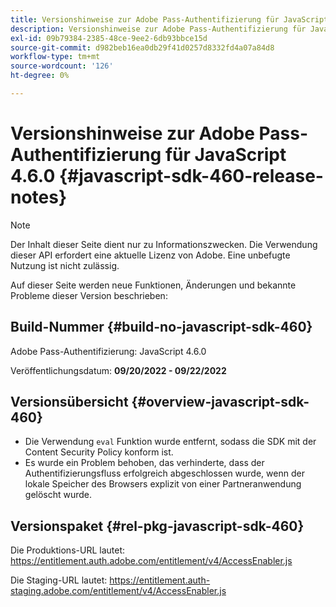 ```yaml
---
title: Versionshinweise zur Adobe Pass-Authentifizierung für JavaScript 4.6.0
description: Versionshinweise zur Adobe Pass-Authentifizierung für JavaScript 4.6.0
exl-id: 09b79384-2385-48ce-9ee2-6db93bbce15d
source-git-commit: d982beb16ea0db29f41d0257d8332fd4a07a84d8
workflow-type: tm+mt
source-wordcount: '126'
ht-degree: 0%

---
```


# Versionshinweise zur Adobe Pass-Authentifizierung für JavaScript 4.6.0 {#javascript-sdk-460-release-notes}

>[!NOTE]
>
>Der Inhalt dieser Seite dient nur zu Informationszwecken. Die Verwendung dieser API erfordert eine aktuelle Lizenz von Adobe. Eine unbefugte Nutzung ist nicht zulässig.

Auf dieser Seite werden neue Funktionen, Änderungen und bekannte Probleme dieser Version beschrieben:

## Build-Nummer {#build-no-javascript-sdk-460}

Adobe Pass-Authentifizierung: JavaScript 4.6.0

Veröffentlichungsdatum: **09/20/2022 - 09/22/2022**


## Versionsübersicht {#overview-javascript-sdk-460}

* Die Verwendung `eval` Funktion wurde entfernt, sodass die SDK mit der Content Security Policy konform ist.
* Es wurde ein Problem behoben, das verhinderte, dass der Authentifizierungsfluss erfolgreich abgeschlossen wurde, wenn der lokale Speicher des Browsers explizit von einer Partneranwendung gelöscht wurde.


## Versionspaket {#rel-pkg-javascript-sdk-460}

Die Produktions-URL lautet: https://entitlement.auth.adobe.com/entitlement/v4/AccessEnabler.js

Die Staging-URL lautet: https://entitlement.auth-staging.adobe.com/entitlement/v4/AccessEnabler.js
